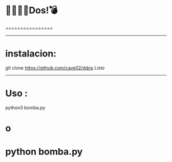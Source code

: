 
# 👨‍💻👩‍💻Dos!💣
================
_______________
# instalacion:
git clone https://github.com/cave02/ddos
Listo
_______________
# Uso :
python3 bomba.py
# o
python bomba.py
================

